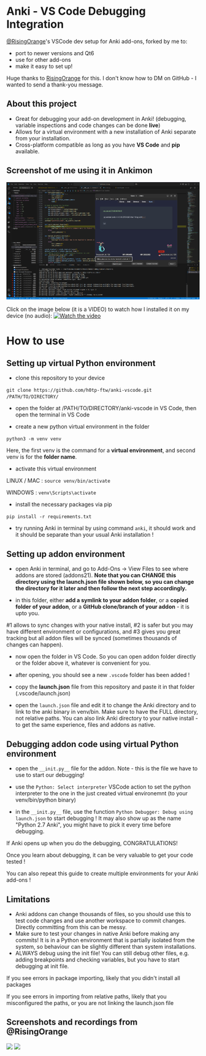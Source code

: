 # Anki - VS Code Debugging Integration
[@RisingOrange](https://github.com/RisingOrange)'s VSCode dev setup for Anki add-ons, forked by me to: 
- port to newer versions and Qt6
- use for other add-ons
- make it easy to set up!

Huge thanks to [RisingOrange](https://github.com/RisingOrange) for this. I don't know how to DM on GitHub - I wanted to send a thank-you message.

## About this project
- Great for debugging your add-on development in Anki! (debugging, variable inspections and code changes can be done **live**)
- Allows for a virtual environment with a new installation of Anki separate from your installation.
- Cross-platform compatible as long as you have **VS Code** and **pip** available.

## Screenshot of me using it in Ankimon
![Screenshot](https://raw.githubusercontent.com/h0tp-ftw/anki-addon-vscode-setup/refs/heads/master/Ankimon%20screenshot.png)

Click on the image below (it is a VIDEO) to watch how I installed it on my device (no audio):
[![Watch the video](https://files.catbox.moe/qkujp4.png)](https://files.catbox.moe/svqhrb.mp4)

# How to use
## Setting up virtual Python environment
- clone this repository to your device

```git clone https://github.com/h0tp-ftw/anki-vscode.git /PATH/TO/DIRECTORY/```

- open the folder at /PATH/TO/DIRECTORY/anki-vscode in VS Code, then open the terminal in VS Code

- create a new python virtual environment in the folder

```python3 -m venv venv```

Here, the first venv is the command for a **virtual environment**, and second venv is for the **folder name**.
- activate this virtual environment

LINUX / MAC : `source venv/bin/activate`

WINDOWS : `venv\Scripts\activate`
- install the necessary packages via pip

```pip install -r requirements.txt```

- try running Anki in terminal by using command `anki`, it should work and it should be separate than your usual Anki installation ! 

## Setting up addon environment
- open Anki in terminal, and go to Add-Ons -> View Files to see where addons are stored (addons21). **Note that you can CHANGE this directory using the launch.json file shown below, so you can change the directory for it later and then follow the next step accordingly.**

- in this folder, either **add a symlink to your addon folder**, or a **copied folder of your addon**, or a **GitHub clone/branch of your addon** - it is upto you.

#1 allows to sync changes with your native install, #2 is safer but you may have different environment or configurations, and #3 gives you great tracking but all addon files will be synced (sometimes thousands of changes can happen).

- now open the folder in VS Code. So you can open addon folder directly or the folder above it, whatever is convenient for you. 

- after opening, you should see a new `.vscode` folder has been added !

- copy the **launch.json** file from this repository and paste it in that folder (.vscode/launch.json) 

- open the `launch.json` file and edit it to change the Anki directory and to link to the anki binary in venv/bin. Make sure to have the FULL directory, not relative paths. You can also link Anki directory to your native install - to get the same experience, files and addons as native.

## Debugging addon code using virtual Python environment 
- open the `__init.py__` file for the addon. Note - this is the file we have to use to start our debugging! 

- use the `Python: Select interpreter` VSCode action to set the python interpreter to the one in the just created virtual environemnt (to your venv/bin/python binary)

- in the `__init.py__` file, use the function `Python Debugger: Debug using launch.json` to start debugging ! It may also show up as the name "Python 2.7 Anki", you might have to pick it every time before debugging. 

If Anki opens up when you do the debugging, CONGRATULATIONS! 

Once you learn about debugging, it can be very valuable to get your code tested ! 

You can also repeat this guide to create multiple environments for your Anki add-ons !

## Limitations
- Anki addons can change thousands of files, so you should use this to test code changes and use another workspace to commit changes. Directly committing from this can be messy.
- Make sure to test your changes in native Anki before making any commits! It is in a Python environment that is partially isolated from the system, so behaviour can be slightly different than system installations.
- ALWAYS debug using the init file! You can still debug other files, e.g. adding breakpoints and checking variables, but you have to start debugging at init file. 

If you see errors in package importing, likely that you didn't install all packages

If you see errors in importing from relative paths, likely that you misconfigured the paths, or you are not linking the launch.json file 

## Screenshots and recordings from @RisingOrange
<img src="https://user-images.githubusercontent.com/31575114/212190695-3b80024e-2de5-4a5b-ba7e-921a65ad365c.png" width=500>

<img src="https://user-images.githubusercontent.com/31575114/212190704-170d6d4c-945e-4be2-8607-d585e86e31de.png" width=500>


